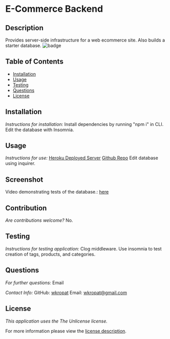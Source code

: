 # E-Commerce Backend
## Description
Provides server-side infrastructure for a web ecommerce site. Also builds a starter database.
![badge](https://img.shields.io/badge/license-TheUnlicense-brightorange)
## Table of Contents
  * [Installation](#installation)
  * [Usage](#usage)
  * [Testing](#testing)
  * [Questions](#questions)
  * [License](#license)
    
    
## Installation
    
  _Instructions for installation:_
  Install dependencies by running "npm i" in CLI. Edit the database with Insomnia.
      
## Usage
  _Instructions for use:_
  [Heroku Deployed Server](https://calm-ravine-02620.herokuapp.com/) [Github Repo](https://github.com/wkropat/ecommerce-backend) Edit database using inquirer.
        
## Screenshot

Video demonstrating tests of the database.: [here](https://watch.screencastify.com/v/Wvny31Rseccv1IEpfhbK)
      
## Contribution
  _Are contributions welcome?_
  No.
      
## Testing
  _Instructions for testing application:_
  Clog middleware.
  Use insomnia to test creation of tags, products, and categories.
      
## Questions
      
  _For further questions:_
  Email
  
  _Contact Info:_
  GitHub: [wkropat](https://github.com/wkropat)
  Email: [wkropat@gmail.com](mailto:wkropat@gmail.com)
    
## License
      
  _This application uses the The Unlicense license._
      
  For more information please view the [license description](https://choosealicense.com/licenses/unlicense/).
  
  
